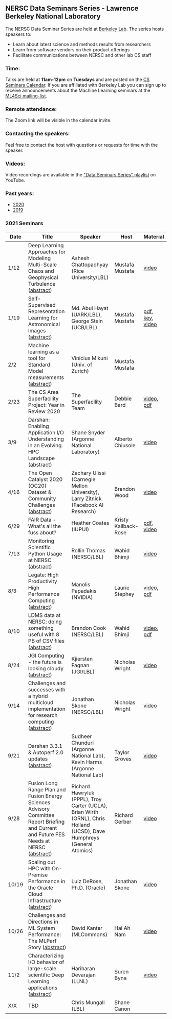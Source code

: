 ## NERSC Data Seminars Series - Lawrence Berkeley National Laboratory

The NERSC Data Seminar Series are held at [Berkeley Lab](https://www.lbl.gov/). The series hosts speakers to:
- Learn about latest science and methods results from researchers
- Learn from software vendors on their product offerings
- Facilitate communications between NERSC and other lab CS staff

### Time:

Talks are held at **11am-12pm** on **Tuesdays** and are posted on the [CS Seminars Calendar](https://www.nersc.gov/events/cs-seminars/).
If you are affiliated with Berkeley Lab you can sign up to receive announcements about the Machine Learning seminars at the [ML4Sci mailing-list](https://groups.google.com/a/lbl.gov/forum/#!forum/ml4sci).

### Remote attendance:

The Zoom link will be visible in the calendar invite.

### Contacting the speakers:

Feel free to contact the host with questions or requests for time with the speaker.

### Videos:

Video recordings are available in the ["Data Seminars Series" playlist](https://www.youtube.com/playlist?list=PL20S5EeApOSvkewFIuz2scAEkbnBIlzYy) on YouTube.

### Past years:

- [2020](2020.md)
- [2019](2019.md)

### 2021 Seminars

|Date |Title                |Speaker                 |Host               |Material       |
|-----|---------------------|------------------------|-------------------|---------------|
|1/12 |Deep Learning Approaches for Modeling Multi-Scale Chaos and Geophysical Turbulence ([abstract](abstracts/2021-01-12.md))|Ashesh Chattopadhyay (Rice University/LBL)|Mustafa Mustafa|[video][3]|
|1/19 |Self-Supervised Representation Learning for Astronomical Images ([abstract](abstracts/2021-01-19.md))|Md. Abul Hayat (UARK/LBL),<br>George Stein (UCB/LBL)|Mustafa Mustafa|[pdf][1], [key][2], [video][4]|
|2/2  |Machine learning as a tool for Standard Model measurements ([abstract](abstracts/2021-02-02.md))|Vinicius Mikuni (Univ. of Zurich)|Mustafa Mustafa||
|2/23 |The CS Area Superfacility Project: Year in Review 2020 |The Superfacility Team|Debbie Bard|[video][6], [pdf][5]|
|3/9  |Darshan: Enabling Application I/O Understanding in an Evolving HPC Landscape ([abstract](abstracts/2021-03-09.md))|Shane Snyder (Argonne National Laboratory)|Alberto Chiusole|[video][7]|
|4/16 |The Open Catalyst 2020 (OC20) Dataset & Community Challenges ([abstract](abstracts/2021-04-16.md))|Zachary Ulissi (Carnegie Mellon University),<br>Larry Zitnick (Facebook AI Research)|Brandon Wood|[video][8]|
|6/29 | FAIR Data - What's all the fuss about?|Heather Coates (IUPUI)| Kristy Kallback-Rose| [pdf][9], [video][10]|
|7/13 |Monitoring Scientific Python Usage at NERSC ([abstract](abstracts/2021-07-13.md))|Rollin Thomas (NERSC/LBL)|Wahid Bhimji|[video][11]|
|8/3  |Legate: High Productivity High Performance Computing ([abstract](abstracts/2021-08-03.md))|Manolis Papadakis (NVIDIA)|Laurie Stephey|[video][12], [pdf][13]|
|8/10 |LDMS data at NERSC: doing something useful with 8 PB of CSV files ([abstract](abstracts/2021-08-10.md))|Brandon Cook (NERSC/LBL)|Wahid Bhimji|[video][14], [pdf][15]|
|8/24 |JGI Computing - the future is looking cloudy ([abstract](abstracts/2021-08-24.md))|Kjiersten Fagnan (JGI/LBL)|Nicholas Wright|[video][16]|
|9/14 |Challenges and successes with a hybrid multicloud implementation for research computing ([abstract](abstracts/2021-09-14.md))|Jonathan Skone (NERSC/LBL)|Nicholas Wright|[video][17]|
|9/21 |Darshan 3.3.1 & Autoperf 2.0 updates ([abstract](abstracts/2021-09-21.md))|Sudheer Chunduri (Argonne National Lab), Kevin Harms (Argonne National Lab)|Taylor Groves|[video][18]|
|9/28 |Fusion Long Range Plan and Fusion Energy Sciences Advisory Committee Report Briefing and Current and Future FES Needs at NERSC ([abstract](abstracts/2021-09-28.md))|Richard Hawryluk (PPPL), Troy Carter (UCLA), Brian Wirth (ORNL), Chris Holland (UCSD), Dave Humphreys (General Atomics)|Richard Gerber|[video][19]|
|10/19|Scaling out HPC with On-Premise Performance in the Oracle Cloud Infrastructure ([abstract](abstracts/2021-10-19.md))|Luiz DeRose, Ph.D. (Oracle)|Jonathan Skone|[video][20]|
|10/26|Challenges and Directions in ML System Performance: The MLPerf Story ([abstract](abstracts/2021-10-26.md))|David Kanter (MLCommons)|Hai Ah Nam|[video][21]|
|11/2 |Characterizing I/O behavior of large-scale scientific Deep Learning applications ([abstract](abstracts/2021-11-02.md))|Hariharan Devarajan (LLNL)|Suren Byna|[video][22]|
|X/X  |TBD | Chris Mungall (LBL) | Shane Canon | |

[1]: https://drive.google.com/file/d/1oNg8YwAXeenRmyFoUNJT0I8ALol6eee8/view
[2]: https://drive.google.com/file/d/1MKU_qixEq550ww4EihVin2fuoXF1QiyN/view?usp=sharing
[3]: https://www.youtube.com/watch?v=vEjtb0FTS4k&list=PL20S5EeApOSvkewFIuz2scAEkbnBIlzYy
[4]: https://www.youtube.com/watch?v=LD4Zs8OCrOE&list=PL20S5EeApOSvkewFIuz2scAEkbnBIlzYy
[5]: https://drive.google.com/file/d/1mHsgiheOlD1XguNEISiWr8_ydX5XLwEk/view?usp=sharing
[6]: https://www.youtube.com/watch?v=-ck2GN75ycA&list=PL20S5EeApOSvkewFIuz2scAEkbnBIlzYy
[7]: https://www.youtube.com/watch?v=YSc07PTeExw&list=PL20S5EeApOSvkewFIuz2scAEkbnBIlzYy
[8]: https://www.youtube.com/watch?v=EdvmicKME7Y&list=PL20S5EeApOSvkewFIuz2scAEkbnBIlzYy
[9]: https://docs.google.com/presentation/d/1J_xRTvOwtYeXdfqxwD5-sAswdTOw6nNo/edit?usp=drive_web&ouid=111822247062274782499&rtpof=true
[10]: https://drive.google.com/file/d/18kwOhBFsGedxpee0Inb7Zh_0zOtssPG4/view?usp=sharing
[11]: https://www.youtube.com/watch?v=hdcwthKcAVg&list=PL20S5EeApOSvkewFIuz2scAEkbnBIlzYy
[12]: https://www.youtube.com/watch?v=rpfun5SPFQs&list=PL20S5EeApOSvkewFIuz2scAEkbnBIlzYy
[13]: https://drive.google.com/file/d/1Zrlsv5ITqoE-ulzvqK9ok_XtZ27c5F4C/view?usp=sharing
[14]: https://www.youtube.com/watch?v=Fcm0jQXqlp0&list=PL20S5EeApOSvkewFIuz2scAEkbnBIlzYy
[15]: https://docs.google.com/presentation/d/1IEd6tPPbMZOOboevNi_iYRwmPHPzdvC3XLQv0eLXsFQ
[16]: https://www.youtube.com/watch?v=WRb5QDPNCrA&list=PL20S5EeApOSvkewFIuz2scAEkbnBIlzYy
[17]: https://www.youtube.com/watch?v=OQcGSaLWESE&list=PL20S5EeApOSvkewFIuz2scAEkbnBIlzYy
[18]: https://www.youtube.com/watch?v=LRkOLKww7nI&list=PL20S5EeApOSvkewFIuz2scAEkbnBIlzYy
[19]: https://www.youtube.com/watch?v=qFXJCJTSeR4&list=PL20S5EeApOSvkewFIuz2scAEkbnBIlzYy
[20]: https://www.youtube.com/watch?v=ZxboaaYoYrw&list=PL20S5EeApOSvkewFIuz2scAEkbnBIlzYy
[21]: https://www.youtube.com/watch?v=l6ygTAqmDSs&list=PL20S5EeApOSvkewFIuz2scAEkbnBIlzYy
[22]: https://www.youtube.com/watch?v=h5j8KiczIiU&list=PL20S5EeApOSvkewFIuz2scAEkbnBIlzYy
